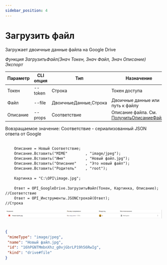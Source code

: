 ```yaml
---
sidebar_position: 4
---
```


# Загрузить файл
Загружает двоичные данные файла на Google Drive

*Функция ЗагрузитьФайл(Знач Токен, Знач Файл, Знач Описание) Экспорт*

  | Параметр | CLI опция | Тип | Назначение |
  |-|-|-|-|
  | Токен | --token | Строка | Токен доступа |
  | Файл | --file | ДвоичныеДанные,Строка | Двоичные данные или путь к файлу |
  | Описание | --props | Соответствие | Описание файла. См. [ПолучитьОписаниеФайла](./Poluchit-opisanye-fayla) |
  
  Вовзращаемое значение: Соответствие - сериализованный JSON ответа от Google

```bsl title="Пример кода"
			
    Описание = Новый Соответствие;
    Описание.Вставить("MIME"        , "image/jpeg");
    Описание.Вставить("Имя"         , "Новый файл.jpg");
    Описание.Вставить("Описание"    , "Это новый файл");
    Описание.Вставить("Родитель"    , "root");

    Картинка = "C:\OPI\image.jpg";
 
    Ответ = OPI_GoogleDrive.ЗагрузитьФайл(Токен, Картинка, Описание);  //Соответствие
    Ответ = OPI_Инструменты.JSONСтрокой(Ответ);                        //Строка

```

![Результат](img/1.png)

```json title="Результат"

{
 "mimeType": "image/jpeg",
 "name": "Новый файл.jpg",
 "id": "16hPGNTMmbnXhz_g0vjGbrLP19h56RwIg",
 "kind": "drive#file"
}

```
